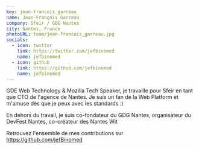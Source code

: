 ```yaml
---
key: jean-francois_garreau
name: Jean-François Garreau
company: Sfeir / GDG Nantes
city: Nantes, France
photoURL: team/jean-francois_garreau.jpg
socials:
  - icon: twitter
    link: https://twitter.com/jefbinomed
    name: jefbinomed
  - icon: github
    link: https://github.com/jefbinomed
    name: jefbinomed
---
```


GDE Web Technology & Mozilla Tech Speaker, je travaille pour Sfeir en tant que CTO de l'agence de Nantes. Je suis un fan de la Web Platform et m'amuse dès que je peux avec les standards :)

En dehors du travail, je suis co-fondateur du GDG Nantes, organisateur du DevFest Nantes, co-créateur des Nantes Wit

Retrouvez l'ensemble de mes contributions sur https://github.com/jefBinomed